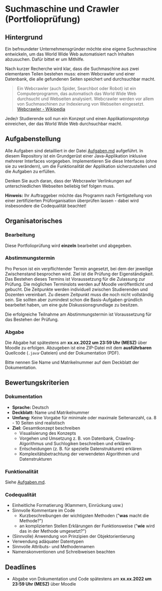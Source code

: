 # Suchmaschine und Crawler (Portfolioprüfung)

## Hintergrund

Ein befreundeter Unternehmensgründer möchte eine eigene Suchmaschine entwickeln, um das World Wide Web automatisiert nach Inhalten abzusuchen. Dafür bittet er um Mithilfe.

Nach kurzer Recherche wird klar, dass die Suchmaschine aus zwei elementaren Teilen bestehen muss: einem Webcrawler und einer Datenbank, die alle gefundenen Seiten speichert und durchsuchbar macht.

> Ein Webcrawler (auch Spider, Searchbot oder Robot) ist ein Computerprogramm, das automatisch das World Wide Web
> durchsucht und Webseiten analysiert. Webcrawler werden vor allem von Suchmaschinen zur Indexierung von Webseiten eingesetzt. [Webcrawler - Wikipedia](https://de.wikipedia.org/wiki/Webcrawler)

Jede/r Studierende soll nun ein Konzept und einen Applikationsprototyp einreichen, der das World Wide Web durchsuchbar macht.

## Aufgabenstellung

Alle Aufgaben sind detailliert in der Datei [Aufgaben.md](Aufgaben.md) aufgeführt. In diesem Repository ist ein Grundgerüst einer Java-Applikation inklusive mehrerer Interfaces vorgegeben. Implementieren Sie diese Interfaces (ohne sie zu verändern), 
um die
Funktionalität der Applikation sicherzustellen und die Aufgaben zu erfüllen.

Denken Sie auch daran, dass der Webcrawler Verlinkungen auf unterschiedlichen Webseiten beliebig tief folgen muss.

**Hinweis:** Ihr Auftraggeber möchte das Programm nach Fertigstellung von einer zertifizierten Prüforganisation überprüfen lassen - dabei wird insbesondere die Codequalität beachtet!

## Organisatorisches
### Bearbeitung
Diese Portfolioprüfung wird **einzeln** bearbeitet und abgegeben.

### Abstimmungstermin
Pro Person ist ein verpflichtender Termin angesetzt, bei dem der jeweilige Zwischenstand besprochen wird. Ziel ist die Prüfung der Eigenständigkeit. Das Bestehen dieses Termins ist Voraussetzung für die Zulassung zur Prüfung.
Die möglichen Terminslots werden auf Moodle veröffentlicht und gebucht. Die Zeitpunkte werden individuell zwischen Studierenden und Dozenten vereinbart.
Zu diesem Zeitpunkt muss die noch nicht vollständig sein. Sie sollten aber zumindest schon die Basis-Aufgaben gründlich bearbeitet haben, um eine gute Diskussionsgrundlage zu besitzen.

Die erfolgreiche Teilnahme am Abstimmungstermin ist Voraussetzung für das Bestehen der Prüfung.

### Abgabe
Die Abgabe hat spätestens am **xx.xx.2022 um 23:59 Uhr (MESZ)** über Moodle zu erfolgen. Abzugeben ist eine ZIP-Datei mit dem **ausführbaren** Quellcode (`.java`-Dateien) und der Dokumentation (PDF).

Bitte nennen Sie Name und Matrikelnummer auf dem Deckblatt der Dokumentation.

## Bewertungskriterien

### Dokumentation

- **Sprache:** Deutsch
- **Deckblatt:** Name und Matrikelnummer
- **Umfang:** Keine Vorgabe für minimale oder maximale Seitenanzahl, ca. 8 - 10 Seiten sind realistisch
- **Ziel:** Gesamtkonzept beschreiben
    - Visualisierung des Konzepts
    - Vorgehen und Umsetzung z. B. von Datenbank, Crawling-Algorithmus und Suchlogiken beschreiben und erklären
    - Entscheidungen (z. B. für spezielle Datenstrukturen) erklären
    - Komplexitätsbetrachtung der verwendeten Algorithmen und Datenstrukturen

### Funktionalität

Siehe [Aufgaben.md](Aufgaben.md).

### Codequalität

- Einheitliche Formatierung (Klammern, Einrückung usw.)
- Sinnvolle Kommentare im Code
    - Kurzbeschreibungen der wichtigsten Methoden ("**was** macht die Methode?")
    - an komplizierten Stellen Erklärungen der Funktionsweise ("**wie** wird das in der Methode umgesetzt?")
- (Sinnvolle) Anwendung von Prinzipien der Objektorientierung
- Verwendung adäquater Datentypen
- Sinnvolle Attributs- und Methodennamen
- Namenskonventionen und Schreibweisen beachten

## Deadlines

- Abgabe von Dokumentation und Code spätestens am **xx.xx.2022 um 23:59 Uhr (MESZ)** über Moodle

